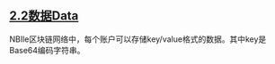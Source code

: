 ## [2.2数据Data](/ming-ci-jie-shi/22-shu-ju-data.md)

NBIle区块链网络中，每个账户可以存储key/value格式的数据。其中key是Base64编码字符串。

